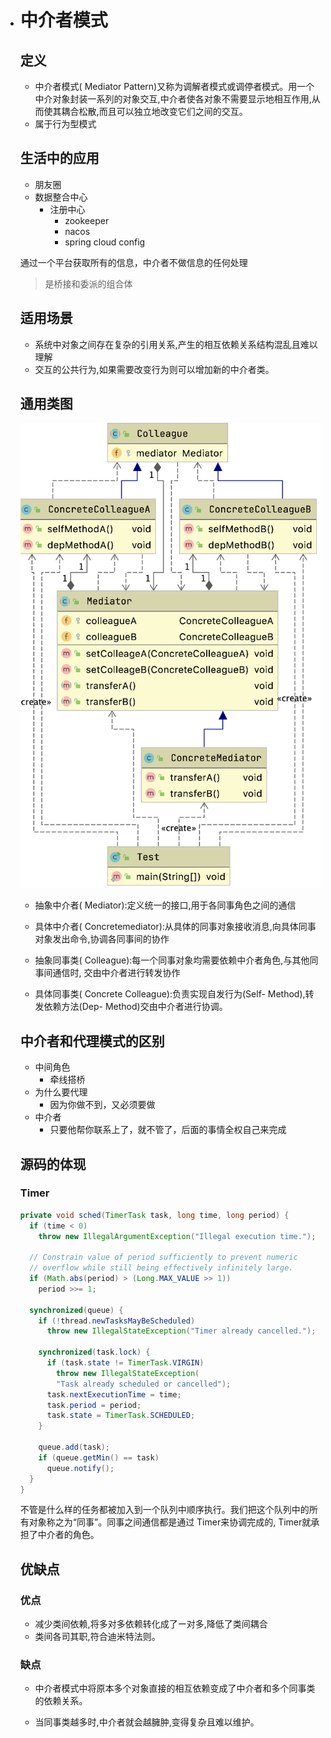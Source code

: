 - # 中介者模式

  ## 定义

  - 中介者模式( Mediator Pattern)又称为调解者模式或调停者模式。用一个中介对象封装一系列的对象交互,中介者使各对象不需要显示地相互作用,从而使其耦合松散,而且可以独立地改变它们之间的交互。
  - 属于行为型模式

  ## 生活中的应用

  - 朋友圈
  - 数据整合中心
    - 注册中心
      - zookeeper
      - nacos
      - spring cloud config

  通过一个平台获取所有的信息，中介者不做信息的任何处理

  > 是桥接和委派的组合体

  ## 适用场景

  - 系统中对象之间存在复杂的引用关系,产生的相互依赖关系结构混乱且难以理解
  - 交互的公共行为,如果需要改变行为则可以增加新的中介者类。

  ## 通用类图

  ![image-20210107223721931](./assets/2021-01-07-143722.png)

  - 抽象中介者( Mediator):定义统一的接口,用于各同事角色之间的通信

  - 具体中介者( Concretemediator):从具体的同事对象接收消息,向具体同事对象发出命令,协调各同事间的协作
  - 抽象同事类( Colleague):每一个同事对象均需要依赖中介者角色,与其他同事间通信时, 交由中介者进行转发协作
  - 具体同事类( Concrete Colleague):负责实现自发行为(Self- Method),转发依赖方法(Dep- Method)交由中介者进行协调。

  ## 中介者和代理模式的区别

  - 中间角色
    - 牵线搭桥
  - 为什么要代理
    - 因为你做不到，又必须要做
  - 中介者
    - 只要他帮你联系上了，就不管了，后面的事情全权自己来完成

  ## 源码的体现

  ### Timer

  ```java
  private void sched(TimerTask task, long time, long period) {
    if (time < 0)
      throw new IllegalArgumentException("Illegal execution time.");
  
    // Constrain value of period sufficiently to prevent numeric
    // overflow while still being effectively infinitely large.
    if (Math.abs(period) > (Long.MAX_VALUE >> 1))
      period >>= 1;
  
    synchronized(queue) {
      if (!thread.newTasksMayBeScheduled)
        throw new IllegalStateException("Timer already cancelled.");
  
      synchronized(task.lock) {
        if (task.state != TimerTask.VIRGIN)
          throw new IllegalStateException(
          "Task already scheduled or cancelled");
        task.nextExecutionTime = time;
        task.period = period;
        task.state = TimerTask.SCHEDULED;
      }
  
      queue.add(task);
      if (queue.getMin() == task)
        queue.notify();
    }
  }
  ```

  不管是什么样的任务都被加入到一个队列中顺序执行。我们把这个队列中的所有对象称之为“同事”。同事之间通信都是通过 Timer来协调完成的, Timer就承担了中介者的角色。

  ## 优缺点

  ### 优点

  - 减少类间依赖,将多对多依赖转化成了ー对多,降低了类间耦合
  - 类间各司其职,符合迪米特法则。

  ### 缺点

  - 中介者模式中将原本多个对象直接的相互依赖变成了中介者和多个同事类的依赖关系。

  - 当同事类越多时,中介者就会越臃肿,变得复杂且难以维护。
